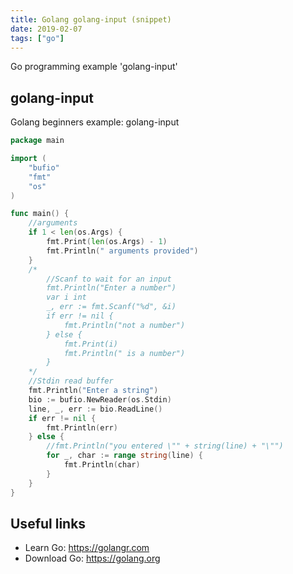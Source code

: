 ```yaml
---
title: Golang golang-input (snippet)
date: 2019-02-07
tags: ["go"]
---
```

Go programming example 'golang-input'


## golang-input

Golang beginners example: golang-input

```go
package main

import (
	"bufio"
	"fmt"
	"os"
)

func main() {
	//arguments
	if 1 < len(os.Args) {
		fmt.Print(len(os.Args) - 1)
		fmt.Println(" arguments provided")
	}
	/*
		//Scanf to wait for an input
		fmt.Println("Enter a number")
		var i int
		_, err := fmt.Scanf("%d", &i)
		if err != nil {
			fmt.Println("not a number")
		} else {
			fmt.Print(i)
			fmt.Println(" is a number")
		}
	*/
	//Stdin read buffer
	fmt.Println("Enter a string")
	bio := bufio.NewReader(os.Stdin)
	line, _, err := bio.ReadLine()
	if err != nil {
		fmt.Println(err)
	} else {
		//fmt.Println("you entered \"" + string(line) + "\"")
		for _, char := range string(line) {
			fmt.Println(char)
		}
	}
}

```

## Useful links

- Learn Go: https://golangr.com
- Download Go: https://golang.org
